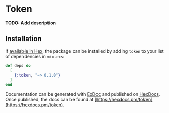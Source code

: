 # Token

**TODO: Add description**

## Installation

If [available in Hex](https://hex.pm/docs/publish), the package can be installed
by adding `token` to your list of dependencies in `mix.exs`:

```elixir
def deps do
  [
    {:token, "~> 0.1.0"}
  ]
end
```

Documentation can be generated with [ExDoc](https://github.com/elixir-lang/ex_doc)
and published on [HexDocs](https://hexdocs.pm). Once published, the docs can
be found at [https://hexdocs.pm/token](https://hexdocs.pm/token).

